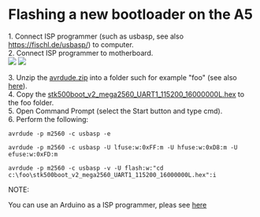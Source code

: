 # Flashing a new bootloader on the A5

1\. Connect ISP programmer (such as usbasp, see also https://fischl.de/usbasp/) to computer.  
2\. Connect ISP programmer to motherboard.  
![](https://jgaurorawiki.com/_media/a5/mks_gen_l_icsp_port.jpg)
![](https://jgaurorawiki.com/_media/a5/mks_gen_l_icsp.png)

3\. Unzip the [avrdude.zip](https://github.com/frolbel/Marlin-for-JGAurora-A5/blob/2.0.x/tools/avrdude.zip "https://github.com/frolbel/Marlin-for-JGAurora-A5") into a folder such for example "foo" (see also [here](http://www.nongnu.org/avrdude/ "http://www.nongnu.org/avrdude/")).  
4\. Copy the [stk500boot_v2_mega2560_UART1_115200_16000000L.hex](https://github.com/frolbel/Marlin-for-JGAurora-A5/blob/2.0.x/firmware/stk500boot_v2_mega2560_UART1_115200_16000000L.hex "https://github.com/frolbel/Marlin-for-JGAurora-A5") to the foo folder.  
5\. Open Command Prompt (select the Start button and type cmd).  
6\. Perform the following:  

```
avrdude -p m2560 -c usbasp -e

avrdude -p m2560 -c usbasp -U lfuse:w:0xFF:m -U hfuse:w:0xD8:m -U efuse:w:0xFD:m

avrdude -p m2560 -c usbasp -v -U flash:w:"cd c:\foo\stk500boot_v2_mega2560_UART1_115200_16000000L.hex":i

```

NOTE:  

You can use an Arduino as a ISP programmer, pleas see [here](https://www.arduino.cc/en/Tutorial/BuiltInExamples/ArduinoISP)  